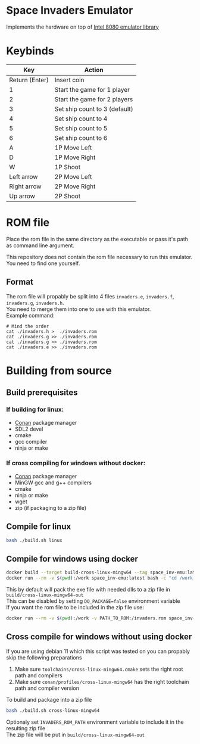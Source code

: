 # Space Invaders Emulator
Implements the hardware on top of [Intel 8080 emulator library](https://github.com/Xertes0/atat)

# Keybinds
|Key|Action|
|-|-|
|Return (Enter)|Insert coin|
|1|Start the game for 1 player|
|2|Start the game for 2 players|
|3|Set ship count to 3 (default)|
|4|Set ship count to 4|
|5|Set ship count to 5|
|6|Set ship count to 6|
|A|1P Move Left|
|D|1P Move Right|
|W|1P Shoot|
|Left arrow|2P Move Left|
|Right arrow|2P Move Right|
|Up arrow|2P Shoot|

# ROM file
Place the rom file in the same directory as the executable or pass it's path as command line argument.

This repository does not contain the rom file necessary to run this emulator. You need to find one yourself.

## Format
The rom file will propably be split into 4 files `invaders.e`, `invaders.f`, `invaders.g`, `invaders.h`.  
You need to merge them into one to use with this emulator.  
Example command:
```
# Mind the order
cat ./invaders.h >  ./invaders.rom
cat ./invaders.g >> ./invaders.rom
cat ./invaders.g >> ./invaders.rom
cat ./invaders.e >> ./invaders.rom
```

# Building from source
## Build prerequisites
### If building for linux:
- [Conan](https://conan.io/) package manager
- SDL2 devel
- cmake
- gcc compiler
- ninja or make

### If cross compiling for windows without docker:
- [Conan](https://conan.io/) package manager
- MinGW gcc and g++ compilers
- cmake
- ninja or make
- wget
- zip (if packaging to a zip file)

## Compile for linux
```bash
bash ./build.sh linux
```

## Compile for windows using docker
```bash
docker build --target build-cross-linux-mingw64 --tag space_inv-emu:latest .
docker run --rm -v $(pwd):/work space_inv-emu:latest bash -c "cd /work && bash ./build.sh cross-linux-mingw64"
```
This by default will pack the exe file with needed dlls to a zip file in `build/cross-linux-mingw64-out`  
This can be disabled by setting `DO_PACKAGE=false` environment variable  
If you want the rom file to be included in the zip file use:  
```bash
docker run --rm -v $(pwd):/work -v PATH_TO_ROM:/invaders.rom space_inv-emu:latest bash -c "cd /work && INVADERS_ROM_PATH=/invaders.rom bash ./build.sh cross-linux-mingw64"
```

## Cross compile for windows without using docker
If you are using debian 11 which this script was tested on you can propably skip the following preparations
1. Make sure `toolchains/cross-linux-mingw64.cmake` sets the right root path and compilers
2. Make sure `conan/profiles/cross-linux-mingw64` has the right toolchain path and compiler version


To build and package into a zip file
```bash
bash ./build.sh cross-linux-mingw64
```
Optionaly set `INVADERS_ROM_PATH` environment variable to include it in the resulting zip file  
The zip file will be put in `build/cross-linux-mingw64-out`
